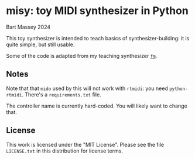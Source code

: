 # misy: toy MIDI synthesizer in Python
Bart Massey 2024

This toy synthesizer is intended to teach basics of
synthesizer-building: it is quite simple, but still usable.

Some of the code is adapted from my teaching synthesizer
[`fm`](https://github.com/pdx-cs-sound/fm).

## Notes

Note that that `mido` used by this will not work with
`rtmidi`: you need `python-rtmidi`. There's a
`requirements.txt` file.

The controller name is currently hard-coded. You will likely
want to change that.

## License

This work is licensed under the "MIT License". Please see the file
`LICENSE.txt` in this distribution for license terms.
